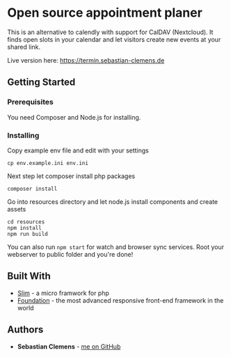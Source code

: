 # Open source appointment planer

This is an alternative to calendly with support for CalDAV (Nextcloud). It finds open slots in your calendar and let visitors create new events at your shared link. 

Live version here: https://termin.sebastian-clemens.de

## Getting Started

### Prerequisites

You need Composer and Node.js for installing.

### Installing

Copy example env file and edit with your settings

```shell
cp env.example.ini env.ini
```

Next step let composer install php packages

```shell
composer install
```

Go into resources directory and let node.js install components and create assets

```shell
cd resources
npm install
npm run build
```

You can also run `npm start` for watch and browser sync services. Root your webserver to public folder and you're done!

## Built With

* [Slim](http://www.slimframework.com/) - a micro framwork for php
* [Foundation](https://foundation.zurb.com/) - the most advanced responsive front-end framework in the world

## Authors

* **Sebastian Clemens** - [me on GitHub](https://github.com/sebclemens)
